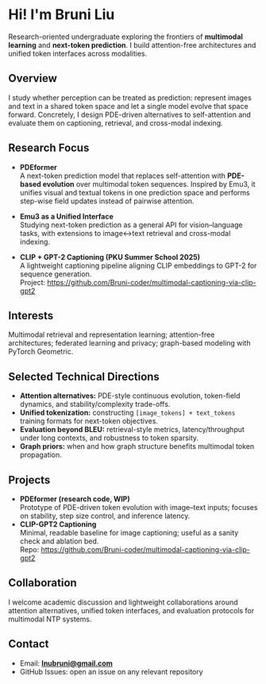 # Hi! I'm Bruni Liu

Research-oriented undergraduate exploring the frontiers of **multimodal learning** and **next-token prediction**. I build attention-free architectures and unified token interfaces across modalities.

## Overview

I study whether perception can be treated as prediction: represent images and text in a shared token space and let a single model evolve that space forward. Concretely, I design PDE-driven alternatives to self-attention and evaluate them on captioning, retrieval, and cross-modal indexing.

## Research Focus

- **PDEformer**  
  A next-token prediction model that replaces self-attention with **PDE-based evolution** over multimodal token sequences. Inspired by Emu3, it unifies visual and textual tokens in one prediction space and performs step-wise field updates instead of pairwise attention.

- **Emu3 as a Unified Interface**  
  Studying next-token prediction as a general API for vision–language tasks, with extensions to image↔text retrieval and cross-modal indexing.

- **CLIP + GPT-2 Captioning (PKU Summer School 2025)**  
  A lightweight captioning pipeline aligning CLIP embeddings to GPT-2 for sequence generation.  
  Project: <https://github.com/Bruni-coder/multimodal-captioning-via-clip-gpt2>

## Interests

Multimodal retrieval and representation learning; attention-free architectures; federated learning and privacy; graph-based modeling with PyTorch Geometric.

## Selected Technical Directions

- **Attention alternatives:** PDE-style continuous evolution, token-field dynamics, and stability/complexity trade-offs.  
- **Unified tokenization:** constructing `[image_tokens] + text_tokens` training formats for next-token objectives.  
- **Evaluation beyond BLEU:** retrieval-style metrics, latency/throughput under long contexts, and robustness to token sparsity.  
- **Graph priors:** when and how graph structure benefits multimodal token propagation.

## Projects

- **PDEformer (research code, WIP)**  
  Prototype of PDE-driven token evolution with image–text inputs; focuses on stability, step size control, and inference latency.
- **CLIP-GPT2 Captioning**  
  Minimal, readable baseline for image captioning; useful as a sanity check and ablation bed.  
  Repo: <https://github.com/Bruni-coder/multimodal-captioning-via-clip-gpt2>

## Collaboration

I welcome academic discussion and lightweight collaborations around attention alternatives, unified token interfaces, and evaluation protocols for multimodal NTP systems.

## Contact

- Email: **lnubruni@gmail.com**  
- GitHub Issues: open an issue on any relevant repository
